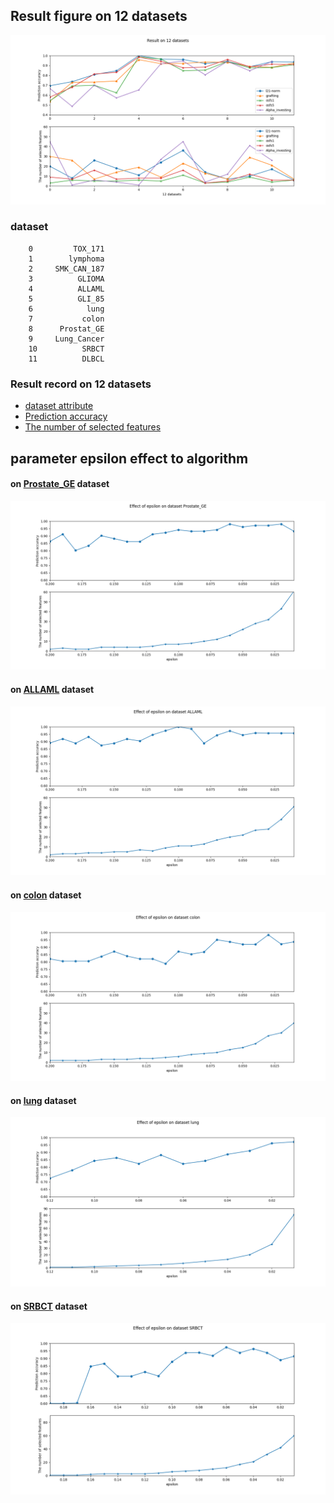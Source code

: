 ## Result figure on 12 datasets
![image](https://github.com/zhonghuawu/design/raw/master/datas/gene/all_result/all.png)

### dataset
        0         TOX_171
        1        lymphoma
        2     SMK_CAN_187
        3          GLIOMA
        4          ALLAML
        5          GLI_85
        6            lung
        7           colon
        8      Prostat_GE
        9     Lung_Cancer
        10          SRBCT
        11          DLBCL

### Result record on 12 datasets
* [dataset attribute](https://github.com/zhonghuawu/design/blob/master/datas/gene/all_result/all_attribute.csv) <br>
* [Prediction accuracy](https://github.com/zhonghuawu/design/blob/master/datas/gene/all_result/all_cls.csv) <br>
* [The number of selected features](https://github.com/zhonghuawu/design/blob/master/datas/gene/all_result/all_nfs.csv)

## parameter epsilon effect to algorithm
#### on [Prostate\_GE](https://github.com/zhonghuawu/design/blob/master/datas/gene/all_result/epsilon/opt_epsilon_on_Prostate_GE.csv) dataset
![image](https://github.com/zhonghuawu/design/raw/master/datas/gene/all_result/epsilon/opt_epsilon_on_Prostate_GE.png)

#### on [ALLAML](https://github.com/zhonghuawu/design/blob/master/datas/gene/all_result/epsilon/opt_epsilon_on_ALLAML.csv) dataset
![image](https://github.com/zhonghuawu/design/raw/master/datas/gene/all_result/epsilon/opt_epsilon_on_ALLAML.png)

#### on [colon](https://github.com/zhonghuawu/design/blob/master/datas/gene/all_result/epsilon/opt_epsilon_on_colon.csv) dataset
![image](https://github.com/zhonghuawu/design/raw/master/datas/gene/all_result/epsilon/opt_epsilon_on_colon.png)

#### on [lung](https://github.com/zhonghuawu/design/blob/master/datas/gene/all_result/epsilon/opt_epsilon_on_lung.csv) dataset
![image](https://github.com/zhonghuawu/design/raw/master/datas/gene/all_result/epsilon/opt_epsilon_on_lung.png)

#### on [SRBCT](https://github.com/zhonghuawu/design/blob/master/datas/gene/all_result/epsilon/opt_epsilon_on_SRBCT.csv) dataset
![image](https://github.com/zhonghuawu/design/raw/master/datas/gene/all_result/epsilon/opt_epsilon_on_SRBCT.png)

